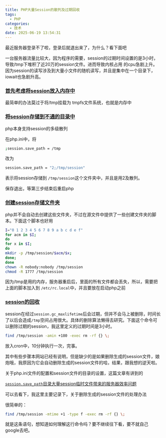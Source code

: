 ```yaml
---
title: PHP大量Session的散列及过期回收
tags:
  - PHP
categories:
  - 技术
date: 2025-06-19 13:54:31
---
```


最近服务器登录不了啦，登录后就退出来了，为什么？看下面吧

一台服务器流量比较大，因为程序的需要，session的过期时间设置的是3小时，导致/tmp下堆积了近20万的session文件。进而导致内核占用 的cpu急剧上升。因为session的读写涉及到大量小文件的随机读写，并且是集中在一个目录下，iowait也急剧升高。

### [首先考虑将session放入内存中](#1)

最简单的办法莫过于将/tmp挂载为 tmpfs文件系统，也就是内存中

### [将session存储到不通的目录中](#2)

php本身支持session的多级散列  
  
在php.ini中，将

```bash
;session.save_path = /tmp
```

改为

```bash
session.save_path = "2;/tmp/session"
```

表示将session存储到 `/tmp/session`这个文件夹中，并且是用2及散列。  
  
保存退出，等第三步结束后重启php

### [创建session存储文件夹](#3)

php并不会自动去创建这些文件夹，不过在源文件中提供了一些创建文件夹的脚本。下面这个脚本也好用

```bash
I="0 1 2 3 4 5 6 7 8 9 a b c d e f"
for acm in $I;
do
for x in $I;
do
mkdir -p /tmp/session/$acm/$x;
done;
done
chown -R nobody:nobody /tmp/session
chmod -R 1777 /tmp/session
```

因为/tmp是用的内存，服务器重启后，里面的所有文件都会丢失，所以，需要把上面的脚本加入到 `/etc/rc.local`中，并且要放在启动php之前

### [session的回收](#4)

session在经过`session.gc_maxlifetime`后会过期，但并不会马上被删除，时间长了以后会造成`/tmp`空间占用很大。具体的删除算法懒得去研究。下面这个命令可以删除过期的session，我这里定义的过期时间是3小时。

```bash
find /tmp/session -amin +180 -exec rm -rf {} \;
```

放入cron中，10分钟执行一次，完事。

其中有些步骤本网站已经有说明，但是缺少的是如果删除生成的session文件，娘炮哦，我原因为它会自动删除生成的session文件的哈，结果，跟我想的逆天啦。

关于php.ini文件的配置和session文件的目录的设置，这篇文章有讲到的

[`session.save_path`目录大量session临时文件带来的服务器效率问题](https://www.gowhich.com/blog/272)

可以去看下，我这里主要记录下，关于删除生成的session文件的处理办法

很简单的：

```bash
find /tmp/session -mtime +1 -type f -exec rm -rf {} \;
```

就是这条语句，想知道如何理解这行命令吗？要不继续往下看，要不就自己google去吧。
